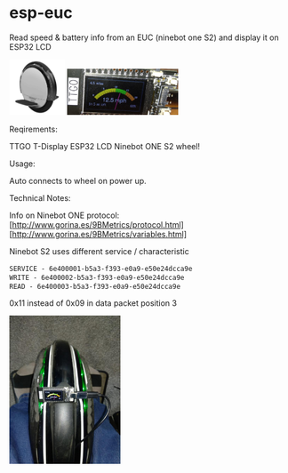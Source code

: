 # esp-euc
Read speed & battery info from an EUC (ninebot one S2) and display it on ESP32 LCD

<img src=https://github.com/mikerr/esp-euc/blob/main/ninebotones2.png width=100> <img src=https://github.com/mikerr/esp-euc/blob/main/IMG_20210512_155312.jpg width=200>

Reqirements:

TTGO T-Display ESP32 LCD
Ninebot ONE S2 wheel!

Usage:

Auto connects to wheel on power up.




Technical Notes:

Info on Ninebot ONE protocol:
[http://www.gorina.es/9BMetrics/protocol.html]
[http://www.gorina.es/9BMetrics/variables.html]

Ninebot S2 uses different service / characteristic

```
SERVICE - 6e400001-b5a3-f393-e0a9-e50e24dcca9e
WRITE - 6e400002-b5a3-f393-e0a9-e50e24dcca9e
READ - 6e400003-b5a3-f393-e0a9-e50e24dcca9e
```
0x11 instead of 0x09 in data packet position 3

<img src=https://github.com/mikerr/esp-euc/blob/main/IMG_20210511_122921.jpg width=200>
